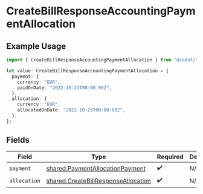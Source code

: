 # CreateBillResponseAccountingPaymentAllocation

## Example Usage

```typescript
import { CreateBillResponseAccountingPaymentAllocation } from "@codat/sync-for-payables-version-1/sdk/models/shared";

let value: CreateBillResponseAccountingPaymentAllocation = {
  payment: {
    currency: "EUR",
    paidOnDate: "2022-10-23T00:00:00Z",
  },
  allocation: {
    currency: "EUR",
    allocatedOnDate: "2022-10-23T00:00:00Z",
  },
};
```

## Fields

| Field                                                                                             | Type                                                                                              | Required                                                                                          | Description                                                                                       |
| ------------------------------------------------------------------------------------------------- | ------------------------------------------------------------------------------------------------- | ------------------------------------------------------------------------------------------------- | ------------------------------------------------------------------------------------------------- |
| `payment`                                                                                         | [shared.PaymentAllocationPayment](../../../sdk/models/shared/paymentallocationpayment.md)         | :heavy_check_mark:                                                                                | N/A                                                                                               |
| `allocation`                                                                                      | [shared.CreateBillResponseAllocation](../../../sdk/models/shared/createbillresponseallocation.md) | :heavy_check_mark:                                                                                | N/A                                                                                               |